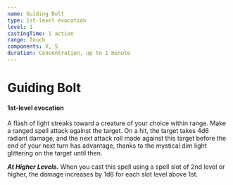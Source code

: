 ```yaml
---
name: Guiding Bolt
type: 1st-level evocation
level: 1
castingTime: 1 action
range: Touch
components: V, S
duration: Concentration, up to 1 minute
---
```


# Guiding Bolt

#### 1st-level evocation

A flash of light streaks toward a creature of your choice within range. Make a ranged spell attack against the target. On a hit, the target takes 4d6 radiant damage, and the next attack roll made against this target before the end of your next turn has advantage, thanks to the mystical dim light glittering on the target until then.

_**At Higher Levels.**_ When you cast this spell using a spell slot of 2nd level or higher, the damage increases by 1d6 for each slot level above 1st.
